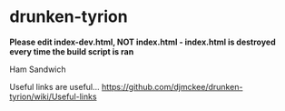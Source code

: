 # drunken-tyrion

**Please edit index-dev.html, NOT index.html - index.html is destroyed every time the build script is ran**

Ham Sandwich

Useful links are useful... https://github.com/djmckee/drunken-tyrion/wiki/Useful-links

